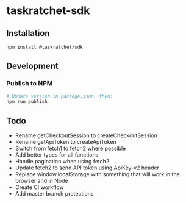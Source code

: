 # taskratchet-sdk

## Installation

```sh
npm install @taskratchet/sdk
```

## Development

### Publish to NPM

```sh
# Update version in package.json, then:
npm run publish
```

## Todo

- Rename getCheckoutSession to createCheckoutSession
- Rename getApiToken to createApiToken
- Switch from fetch1 to fetch2 where possible
- Add better types for all functions
- Handle pagination when using fetch2
- Update fetch2 to send API token using ApiKey-v2 header
- Replace window.localStorage with something that will work in the browser and in Node
- Create CI workflow
- Add master branch protections
